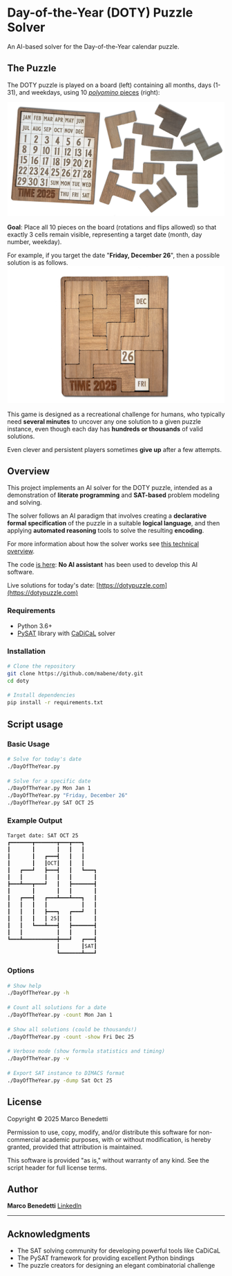 # Day-of-the-Year (DOTY) Puzzle Solver

An AI-based solver for the Day-of-the-Year calendar puzzle.

## The Puzzle

The DOTY puzzle is played on a board (left) containing all months, days (1-31), and weekdays, using 10 [*polyomino* pieces](https://en.wikipedia.org/wiki/Polyomino) (right):


![alt text](./images/board_and_pieces.png)


**Goal**: Place all 10 pieces on the board (rotations and flips allowed) so that exactly 3 cells remain visible, representing a target date (month, day number, weekday).

For example, if you target the date "**Friday, December 26**", then a possible solution is as follows.
![alt text](./images/FRI_DEC_26.png)

This game is designed as a recreational challenge for humans, who typically need **several minutes** to uncover any one solution to a given puzzle instance, even though each day has **hundreds or thousands** of valid solutions.

Even clever and persistent players sometimes **give up** after a few attempts.

## Overview

This project implements an AI solver for the DOTY puzzle, intended as a demonstration of **literate programming** and **SAT-based** problem modeling and solving.

The solver follows an AI paradigm that involves creating a **declarative formal specification** of the puzzle in a suitable **logical language**, and then applying **automated reasoning** tools to solve the resulting **encoding**.

For more information about how the solver works see [this technical overview](./DayOfTheYear.md).

The code [is here](./DayOfTheYear.py): **No AI assistant** has been used to develop this AI software.

Live solutions for today's date:
[https://dotypuzzle.com](https://dotypuzzle.com)

### Requirements

- Python 3.6+
- [PySAT](https://pysathq.github.io/) library with [CaDiCaL](https://github.com/arminbiere/cadical) solver

### Installation

```bash
# Clone the repository
git clone https://github.com/mabene/doty.git
cd doty

# Install dependencies
pip install -r requirements.txt
```

## Script usage

### Basic Usage

```bash
# Solve for today's date
./DayOfTheYear.py

# Solve for a specific date
./DayOfTheYear.py Mon Jan 1
./DayOfTheYear.py "Friday, December 26"
./DayOfTheYear.py SAT OCT 25
```

### Example Output

```
Target date: SAT OCT 25
┏━━━━━━━┳━━━━━━━┳━━━┳━━━┓
┃       ┃       ┃   ┃   ┃
┃       ┃   ┏━━━┫   ┃   ┃
┃       ┃   ┃OCT┃   ┃   ┃
┃   ┏━━━┛   ┣━━━┫   ┃   ┗━━━┓
┃   ┃       ┃   ┃   ┃       ┃
┣━━━┻━━━┳━━━┛   ┃   ┣━━━━━━━┫
┃       ┃       ┃   ┃       ┃
┃   ┏━━━┫   ┏━━━┻━━━┻━━━┓   ┃
┃   ┃   ┃   ┃           ┃   ┃
┃   ┃   ┃   ┣━━━┓   ┏━━━┛   ┃
┃   ┃   ┃   ┃ 25┃   ┃       ┃
┃   ┃   ┗━━━┻━━━┫   ┣━━━━━━━┫
┃   ┃           ┃   ┃       ┃
┗━━━┻━━━━━━━━━━━╋━━━┛   ┏━━━┫
                ┃       ┃SAT┃
                ┗━━━━━━━┻━━━┛
```

### Options

```bash
# Show help
./DayOfTheYear.py -h

# Count all solutions for a date
./DayOfTheYear.py -count Mon Jan 1

# Show all solutions (could be thousands!)
./DayOfTheYear.py -count -show Fri Dec 25

# Verbose mode (show formula statistics and timing)
./DayOfTheYear.py -v

# Export SAT instance to DIMACS format
./DayOfTheYear.py -dump Sat Oct 25
```

## License

Copyright © 2025 Marco Benedetti

Permission to use, copy, modify, and/or distribute this software for non-commercial academic purposes, with or without modification, is hereby granted, provided that attribution is maintained.

This software is provided "as is," without warranty of any kind. See the script header for full license terms.

## Author

**Marco Benedetti**
[LinkedIn](https://www.linkedin.com/in/marco-benedetti-art)

---

## Acknowledgments

- The SAT solving community for developing powerful tools like CaDiCaL
- The PySAT framework for providing excellent Python bindings
- The puzzle creators for designing an elegant combinatorial challenge
